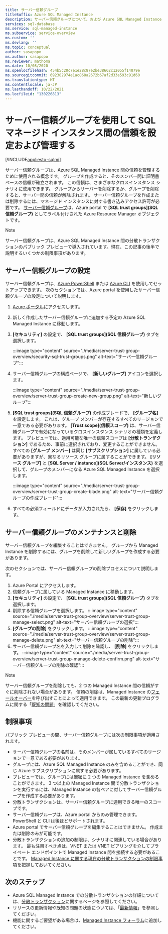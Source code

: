 ```yaml
---
title: サーバー信頼グループ
titleSuffix: Azure SQL Managed Instance
description: サーバー信頼グループについて、および Azure SQL Managed Instance 間の信頼を管理する方法について説明します。
services: sql-database
ms.service: sql-managed-instance
ms.subservice: service-overview
ms.custom: ''
ms.devlang: ''
ms.topic: conceptual
author: sasapopo
ms.author: sasapopo
ms.reviewer: mathoma
ms.date: 10/08/2020
ms.openlocfilehash: 454b5c20c7e1e28c87e2be38662c12055f14079e
ms.sourcegitcommit: 692382974e1ac868a2672b67af2d33e593c91d60
ms.translationtype: HT
ms.contentlocale: ja-JP
ms.lasthandoff: 10/22/2021
ms.locfileid: "130226813"
---
```

# <a name="use-server-trust-groups-to-set-up-and-manage-trust-between-sql-managed-instances"></a>サーバー信頼グループを使用して SQL マネージド インスタンス間の信頼を設定および管理する
[!INCLUDE[appliesto-sqlmi](../includes/appliesto-sqlmi.md)]

サーバー信頼グループは、Azure SQL Managed Instance 間の信頼を管理するために使用される概念です。 グループを作成すると、そのメンバー間に証明書ベースの信頼が確立されます。 この信頼は、さまざまなクロスインスタンス シナリオに使用できます。 グループからサーバーを削除するか、グループを削除すると、サーバー間の信頼が解除されます。 サーバー信頼グループを作成または削除するには、マネージド インスタンスに対する書き込みアクセス許可が必要です。
[サーバー信頼グループ](/azure/templates/microsoft.sql/allversions)は、Azure portal で **[SQL trust groups]\(SQL 信頼グループ\)** としてラベル付けされた Azure Resource Manager オブジェクトです。

> [!NOTE]
> サーバー信頼グループは、Azure SQL Managed Instance 間の分散トランザクションのパブリック プレビューで導入されています。現在、この記事の後半で説明するいくつかの制限事項があります。

## <a name="server-trust-group-setup"></a>サーバー信頼グループの設定

サーバー信頼グループは、[Azure PowerShell](/powershell/module/az.sql/new-azsqlservertrustgroup) または [Azure CLI](/cli/azure/sql/stg) を使用してセットアップできます。 次のセクションでは、Azure portal を使用したサーバー信頼グループの設定について説明します。

1. [Azure ポータル](https://portal.azure.com/)にアクセスします。

2. 新しく作成したサーバー信頼グループに追加する予定の Azure SQL Managed Instance に移動します。

3. **[セキュリティ]** の設定で、 **[SQL trust groups]\(SQL 信頼グループ\)** タブを選択します。

   :::image type="content" source="./media/server-trust-group-overview/security-sql-trust-groups.png" alt-text="サーバー信頼グループ":::

4. サーバー信頼グループの構成ページで、 **[新しいグループ]** アイコンを選択します。

   :::image type="content" source="./media/server-trust-group-overview/server-trust-group-create-new-group.png" alt-text="新しいグループ":::

5. **[SQL trust groups]\(SQL 信頼グループ\)** の作成ブレードで、 **[グループ名]** を設定します。 これは、グループ メンバーが存在するすべてのリージョンで一意である必要があります。 **[Trust scope]\(信頼スコープ\)** は、サーバー信頼グループで有効になっているクロスインスタンス シナリオの種類を定義します。 プレビューでは、適用可能な唯一の信頼スコープは **[分散トランザクション]** であるため、事前に選択されており、変更することができません。 すべての **[グループ メンバー]** は同じ **[サブスクリプション]** に属している必要がありますが、異なるリソース グループに属することができます。 **[リソース グループ]** と **[SQL Server / instance]\(SQL Server/インスタンス\)** を選択して、グループのメンバーになる Azure SQL Managed Instance を選択します。

   :::image type="content" source="./media/server-trust-group-overview/server-trust-group-create-blade.png" alt-text="サーバー信頼グループの作成ブレード":::

6. すべての必須フィールドにデータが入力されたら、 **[保存]** をクリックします。

## <a name="server-trust-group-maintenance-and-deletion"></a>サーバー信頼グループのメンテナンスと削除

サーバー信頼グループを編集することはできません。 グループから Managed Instance を削除するには、グループを削除して新しいグループを作成する必要があります。

次のセクションでは、サーバー信頼グループの削除プロセスについて説明します。 
1. Azure Portal にアクセスします。
2. 信頼グループに属している Managed Instance に移動します。
3. **[セキュリティ]** の設定で、 **[SQL trust groups]\(SQL 信頼グループ\)** タブを選択します。
4. 削除する信頼グループを選択します。
   :::image type="content" source="./media/server-trust-group-overview/server-trust-group-manage-select.png" alt-text="サーバー信頼グループの選択":::
5. **[グループの削除]** をクリックします。
   :::image type="content" source="./media/server-trust-group-overview/server-trust-group-manage-delete.png" alt-text="サーバー信頼グループの削除":::
6. サーバー信頼グループ名を入力して削除を確認し、 **[削除]** をクリックします。
   :::image type="content" source="./media/server-trust-group-overview/server-trust-group-manage-delete-confirm.png" alt-text="サーバー信頼グループの削除の確認":::

> [!NOTE]
> サーバー信頼グループを削除しても、2 つの Managed Instance 間の信頼がすぐに削除されない場合があります。 信頼の削除は、Managed Instance の[フェールオーバー](/powershell/module/az.sql/Invoke-AzSqlInstanceFailover)を呼び出すことによって適用できます。 この最新の更新プログラムに関する「[既知の問題](../database/doc-changes-updates-release-notes-whats-new.md?tabs=managed-instance)」を確認してください。

## <a name="limitations"></a>制限事項

パブリック プレビューの間、サーバー信頼グループには次の制限事項が適用されます。
 * サーバー信頼グループの名前は、そのメンバーが属しているすべてのリージョンで一意である必要があります。
 * グループには、Azure SQL Managed Instance のみを含めることができ、同じ Azure サブスクリプションに属する必要があります。
 * プレビューでは、グループには厳密に 2 つの Managed Instance を含めることができます。 3 つ以上の Managed Instance 間で分散トランザクションを実行するには、Managed Instance の各ペアに対してサーバー信頼グループを作成する必要があります。
 * 分散トランザクションは、サーバー信頼グループに適用できる唯一のスコープです。
 * サーバー信頼グループは、Azure portal からのみ管理できます。 PowerShell と CLI は後ほどサポートされます。
 * Azure portal でサーバー信頼グループを編集することはできません。 作成または削除のみが可能です。
 * 分散トランザクションの追加の制限は、シナリオに関連している場合があります。 最も注目すべき点は、VNET または VNET ピアリングを介してプライベート エンドポイントで Managed Instance 間を接続する必要があることです。 [Managed Instance に関する現在の分散トランザクションの制限事項](../database/elastic-transactions-overview.md#limitations)を把握しておいてください。

## <a name="next-steps"></a>次のステップ

* Azure SQL Managed Instance での分散トランザクションの詳細については、[分散トランザクション](../database/elastic-transactions-overview.md)に関するページを参照してください。
* リリースの更新情報や既知の問題の状態については、「[最新情報](doc-changes-updates-release-notes-whats-new.md)」を参照してください。
* 機能に関するご要望がある場合は、[Managed Instance フォーラム](https://feedback.azure.com/forums/915676-sql-managed-instance)に追加してください。
